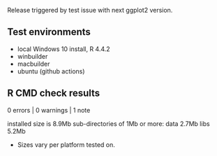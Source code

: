Release triggered by test issue with next ggplot2 version.

## Test environments
* local Windows 10 install, R 4.4.2
* winbuilder
* macbuilder
* ubuntu (github actions)

## R CMD check results

0 errors | 0 warnings | 1 note

installed size is  8.9Mb
  sub-directories of 1Mb or more:
    data   2.7Mb
    libs   5.2Mb

* Sizes vary per platform tested on. 
